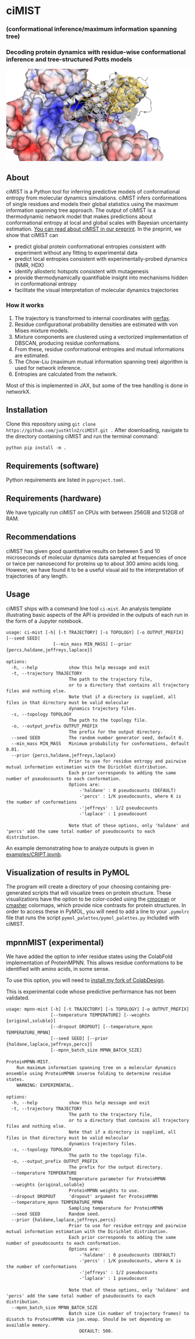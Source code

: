 # ciMIST
### (conformational inference/maximum information spanning tree)

### Decoding protein dynamics with residue-wise conformational inference and tree-structured Potts models

<img src="https://github.com/justktln2/ciMIST/blob/main/images/GR_on_HSP90.png" width=600>

## About
ciMIST is a Python tool for inferring predictive models of conformational entropy from molecular dynamics simulations.
ciMIST infers conformations of single residues and models their global statistics using the maximum information spanning tree approach.
The output of ciMIST is a thermodynamic network model that makes predictions about conformational entropy at local and global scales with Bayesian uncertainty estimation.
[You can read about ciMIST in our preprint](https://www.biorxiv.org/content/10.1101/2025.05.28.656549v2). In the preprint, we show that ciMIST can

- predict global protein conformational entropies consistent with experiment without any fitting to experimental data
- predict local entropies consistent with experimentally-probed dynamics (NMR, HDX)
- identify allosteric hotspots consistent with mutagenesis
- provide thermodynamically quantifiable insight into mechanisms hidden in conformational entropy
- facilitate the visual interpretation of molecular dynamics trajectories

### How it works
1. The trajectory is transformed to internal coordinates with [nerfax](https://github.com/PeptoneLtd/nerfax).
2. Residue configurational probability densities are estimated with von Mises mixture models.
3. Mixture components are clustered using a vectorized implementation of DBSCAN, producing residue conformations.
4. From these, residue conformational entropies and mutual informations are estimated.
5. The Chow-Liu (maximum mutual information spanning tree) algorithm is used for network inference.
6. Entropies are calculated from the network.

Most of this is implemented in JAX, but some of the tree handling is done in networkX.

## Installation
Clone this repository using `git clone https://github.com/justktln2/ciMIST.git .`
After downloading, navigate to the directory containing ciMIST and run the terminal command:
```
python pip install -m .
```

## Requirements (software)
Python requirements are listed in `pyproject.toml`.

## Requirements (hardware)
We have typically run ciMIST on CPUs with between 256GB and 512GB of RAM.

## Recommendations
ciMIST has given good quantitative results on between 5 and 10 microseconds of molecular dynamics data sampled at frequencies of once or twice per nanosecond for proteins up to about 300 amino acids long. However, we have found it to be a useful visual aid to the interpretation of trajectories of any length.

## Usage
ciMIST ships with a command line tool `ci-mist`. An analysis template illustrating basic aspects of the API is provided in the outputs of each run in the form of a Jupyter notebook.

```
usage: ci-mist [-h] [-t TRAJECTORY] [-s TOPOLOGY] [-o OUTPUT_PREFIX] [--seed SEED]
                  [--min_mass MIN_MASS] [--prior {percs,haldane,jeffreys,laplace}]

options:
  -h, --help            show this help message and exit
  -t, --trajectory TRAJECTORY
                        The path to the trajectory file,
                        or to a directory that contains all trajectory files and nothing else.
                        Note that if a directory is supplied, all files in that directory must be valid molecular
                        dynamics trajectory files.
  -s, --topology TOPOLOGY
                        The path to the topology file.
  -o, --output_prefix OUTPUT_PREFIX
                        The prefix for the output directory.
  --seed SEED           The random number generator seed, default 0.
  --min_mass MIN_MASS   Minimum probability for conformations, default 0.01.
  --prior {percs,haldane,jeffreys,laplace}
                        Prior to use for residue entropy and pairwise mutual information estimation with the Dirichlet distribution.
                        Each prior corresponds to adding the same number of pseudocounts to each conformation.
                        Options are:
                            -'haldane' : 0 pseudocounts (DEFAULT)
                            -'percs' : 1/K pseudocounts, where K is the number of conformations
                            -'jeffreys' : 1/2 pseudocounts
                            -'laplace' : 1 pseudocount
                            
                        Note that of these options, only 'haldane' and 'percs' add the same total number of pseudocounts to each distribution.

```

An example demonstrating how to analyze outputs is given in [examples/CRIPT.ipynb](examples/CRIPT.ipynb).

## Visualization of results in PyMOL
The program will create a directory of your choosing containing pre-generated scripts that will visualize trees on protein structure.
These visualizations have the option to be color-coded using the [cmocean](https://matplotlib.org/cmocean/) or [cmasher](https://github.com/1313e/CMasher) colormaps, which provide nice contrasts for protein structures.
In order to access these in PyMOL, you will need to add a line to your `.pymolrc` file that runs the script `pymol_palettes/pymol_palettes.py` included with ciMIST.

## mpnnMIST (experimental)
We have added the option to infer residue states using the ColabFold implementation of ProteinMPNN. This allows residue conformations to be identified with amino acids, in some sense. 

To use this option, you will need to [install my fork of ColabDesign](https://github.com/justktln2/ColabDesign).

This is experimental code whose predictive performance has not been validated.

```
usage: mpnn-mist [-h] [-t TRAJECTORY] [-s TOPOLOGY] [-o OUTPUT_PREFIX]
                 [--temperature TEMPERATURE] [--weights {original,soluble}]
                 [--dropout DROPOUT] [--temperature_mpnn TEMPERATURE_MPNN]
                 [--seed SEED] [--prior {haldane,laplace,jeffreys,percs}]
                 [--mpnn_batch_size MPNN_BATCH_SIZE]

ProteinMPNN-MIST.
    Run maximum information spanning tree on a molecular dynamics ensemble using ProteinMPNN inverse folding to determine residue states.
    WARNING: EXPERIMENTAL.

options:
  -h, --help            show this help message and exit
  -t, --trajectory TRAJECTORY
                        The path to the trajectory file,
                        or to a directory that contains all trajectory files and nothing else.
                        Note that if a directory is supplied, all files in that directory must be valid molecular
                        dynamics trajectory files.
  -s, --topology TOPOLOGY
                        The path to the topology file.
  -o, --output_prefix OUTPUT_PREFIX
                        The prefix for the output directory.
  --temperature TEMPERATURE
                        Temperature parameter for ProteinMPNN
  --weights {original,soluble}
                        ProteinMPNN weights to use.
  --dropout DROPOUT     'dropout' argument for ProteinMPNN
  --temperature_mpnn TEMPERATURE_MPNN
                        Sampling temperature for ProteinMPNN
  --seed SEED           Random seed.
  --prior {haldane,laplace,jeffreys,percs}
                        Prior to use for residue entropy and pairwise mutual information estimation with the Dirichlet distribution.
                        Each prior corresponds to adding the same number of pseudocounts to each conformation.
                        Options are:
                            -'haldane' : 0 pseudocounts (DEFAULT)
                            -'percs' : 1/K pseudocounts, where K is the number of conformations
                            -'jeffreys' : 1/2 pseudocounts
                            -'laplace' : 1 pseudocount
                            
                        Note that of these options, only 'haldane' and 'percs' add the same total number of pseudocounts to each distribution.
  --mpnn_batch_size MPNN_BATCH_SIZE
                        Batch size (in number of trajectory frames) to disatch to ProteinMPNN via jax.vmap. Should be set depending on available memory.
                            DEFAULT: 500.
```
